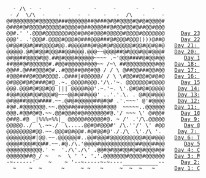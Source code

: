 <pre class="calendar">
  - /\ -  -        -       -     -      -    -          
 - /  \/\  -    -     -  -    -   -  /\   -     -       
@#@@@@@@@#@@@@@@###@@@@@@##@###@#@#@@@@#@#@#@@@@#  
@##@#@#@@@@#@@@@@#@@@@#@##@@@@##@#@@#@@#@##@@#@@@  
@@#.&#x27; &#x27;.@@@#@@@@@@@#@@#@#@#@@@#@@@@@#@@@@#@@@@@@@  	<a href='day/23'>Day 23: Unstable Diffusion</a>
@@@&#x27;. .&#x27;@@@#.@@@@#@@@#@###@@@###@#@@@#@@@()))@##@  	<a href='day/22'>Day 22: Monkey Map</a>
@#@@#@@#@##@@@@#@@.#@@@@##@#@@#@#@@@@@@#@@#@@#@#@  	<a href='day/21'>Day 21: Monkey Math</a>
@@@@@.@#@#@@#@@@##@@#@@@.@@@~~@@@@##@#@@@#@@#@@@#  	<a href='day/20'>Day 20: Grove Positioning System</a>
@#@@##@@@@#@@.##@#@@@#@@@@@~~~~ .~&#x27;@@@####@#@@#@@  	<a href='day/19'>Day 19: Not Enough Minerals</a>
##@@#@#@@@@@@#.#@@#@@@@@#@@@~~ /~\ ##@@@@@@@@@#@@  	<a href='day/18'>Day 18: Boiling Boulders</a>
@@##.@###@@@#@#..#@@@##@#@#@@ / / \ @##@@###@@#@@  	<a href='day/17'>Day 17: Pyroclastic Flow</a>
#@@@###@#@@#@@@@..@###|#@@@@@/ / \ \#@@##@@#@#@#@  	<a href='day/16'>Day 16: Proboscidea Volcanium</a>
@#@@@#@#@###@#@_.~._@@@@#@@@.&#x27;/\.&#x27;~. @@@@@@@#@@@@  	<a href='day/15'>Day 15: Beacon Exclusion Zone</a>
@@@.@@@#@#@@#@@ ||| @@@@#@@&#x27;.~.&#x27;~. \&#x27;.@#@#@#@@@@@  	<a href='day/14'>Day 14: Regolith Reservoir</a>
#@@#@@@#@@#@@@#@~~~@@#@##@@@&#x27; ..&#x27;.&#x27;.\. . @#@@#@@@  	<a href='day/13'>Day 13: Distress Signal</a>
@#@@##@@@@####.~~.@#@#@@@@@##@#@# .&#x27;.~~~&#x27; @&#x27;#@@@@  	<a href='day/12'>Day 12: Hill Climbing Algorithm</a>
#@#.#@@@@@@@.~~.@@@##@##@@@@@@#@@@  ~~~~~..@@@@@@  	<a href='day/11'>Day 11: Monkey in the Middle</a>
@@@.#@@#@#@.~~.@@#@@#@#@#@@@@@@#@.&#x27;/ ~~~ \&#x27; @#@@#  	<a href='day/10'>Day 10: Cathode-Ray Tube</a>
@##@.#@ _|%%%=%%|_ @@@@@#@@@@@#@. ~ /&#x27; .&#x27;/\.@@@@@  	<a href='day/9'>Day 9: Rope Bridge</a>
@@@@@../  \.~~./  \.....@@#@#@@@#&#x27; /\.&#x27;&#x27;/&#x27; \&#x27; #@@  	<a href='day/8'>Day 8: Treetop Tree House</a>
@@@@@@@@#@@.~~.@@@#@#@@#.#@#@@#@&#x27;././\ .\&#x27;./\ &#x27;.   	<a href='day/7'>Day 7: No Space Left On Device</a>
@@@@@@@@#|@@.~~.@@@@@@#..@@#@@@#@@@@@@@@@@#@@#@@@  	<a href='day/6'>Day 6: Tuning Trouble</a>
@@@@#@@@#@@##.~~.#@./\.&#x27;@@@@#@@@@@@@@@@@##@@@##@@  	<a href='day/5'>Day 5: Supply Stacks</a>
@@@@@@@@@@@.&#x27; ~  &#x27;./\&#x27;./\&#x27; .@@#@#@@#@@#@#@#@@@#@#  	<a href='day/4'>Day 4: Camp Cleanup</a>
@@@@@@##@_/ ~   ~  \ &#x27; &#x27;. &#x27;.&#x27;.@@@@@@@#@@@@#@@@@@@  	<a href='day/3'>Day 3: Rucksack Reorganization</a>
-~------&#x27;    ~    ~ &#x27;--~-----~-~----___________--  	<a href='day/2'>Day 2: Rock Paper Scissors</a>
  ~    ~  ~      ~     ~ ~   ~     ~  ~  ~   ~     	<a href='day/1'>Day 1: Calorie Counting</a>
</pre>
